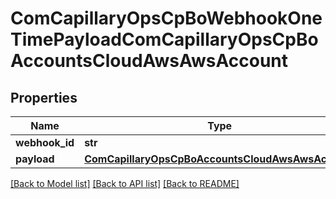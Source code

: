 # ComCapillaryOpsCpBoWebhookOneTimePayloadComCapillaryOpsCpBoAccountsCloudAwsAwsAccount

## Properties
Name | Type | Description | Notes
------------ | ------------- | ------------- | -------------
**webhook_id** | **str** |  | [optional] 
**payload** | [**ComCapillaryOpsCpBoAccountsCloudAwsAwsAccount**](ComCapillaryOpsCpBoAccountsCloudAwsAwsAccount.md) |  | [optional] 

[[Back to Model list]](../README.md#documentation-for-models) [[Back to API list]](../README.md#documentation-for-api-endpoints) [[Back to README]](../README.md)

